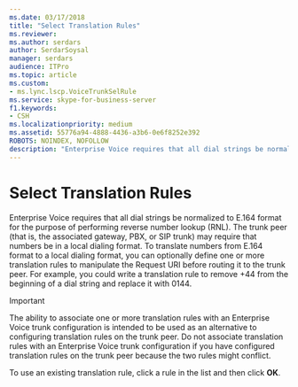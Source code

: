 ```yaml
---
ms.date: 03/17/2018
title: "Select Translation Rules"
ms.reviewer: 
ms.author: serdars
author: SerdarSoysal
manager: serdars
audience: ITPro
ms.topic: article
ms.custom:
- ms.lync.lscp.VoiceTrunkSelRule
ms.service: skype-for-business-server
f1.keywords:
- CSH
ms.localizationpriority: medium
ms.assetid: 55776a94-4888-4436-a3b6-0e6f8252e392
ROBOTS: NOINDEX, NOFOLLOW
description: "Enterprise Voice requires that all dial strings be normalized to E.164 format for the purpose of performing reverse number lookup (RNL). The trunk peer (that is, the associated gateway, PBX, or SIP trunk) may require that numbers be in a local dialing format. To translate numbers from E.164 format to a local dialing format, you can optionally define one or more translation rules to manipulate the Request URI before routing it to the trunk peer. For example, you could write a translation rule to remove +44 from the beginning of a dial string and replace it with 0144."
---
```


# Select Translation Rules
 
 Enterprise Voice requires that all dial strings be normalized to E.164 format for the purpose of performing reverse number lookup (RNL). The trunk peer (that is, the associated gateway, PBX, or SIP trunk) may require that numbers be in a local dialing format. To translate numbers from E.164 format to a local dialing format, you can optionally define one or more translation rules to manipulate the Request URI before routing it to the trunk peer. For example, you could write a translation rule to remove +44 from the beginning of a dial string and replace it with 0144.
  
> [!IMPORTANT]
> The ability to associate one or more translation rules with an Enterprise Voice trunk configuration is intended to be used as an alternative to configuring translation rules on the trunk peer. Do not associate translation rules with an Enterprise Voice trunk configuration if you have configured translation rules on the trunk peer because the two rules might conflict. 
  
To use an existing translation rule, click a rule in the list and then click **OK**.
  
 
  


